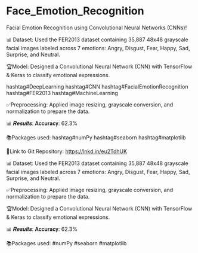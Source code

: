 # Face_Emotion_Recognition

Facial Emotion Recognition using Convolutional Neural Networks (CNNs)!

📊 Dataset: Used the FER2013 dataset containing 35,887 48x48 grayscale 
facial images labeled across 7 emotions: Angry, Disgust, Fear, Happy, Sad, Surprise, and Neutral.

🏆Model: Designed a Convolutional Neural Network (CNN) with TensorFlow & Keras to classify emotional expressions.

hashtag#DeepLearning hashtag#CNN hashtag#FacialEmotionRecognition hashtag#FER2013 hashtag#MachineLearning 

✅Preprocessing: Applied image resizing, grayscale conversion, and normalization to prepare the data.

📊 𝑹𝒆𝒔𝒖𝒍𝒕𝒔:
𝐀𝐜𝐜𝐮𝐫𝐚𝐜𝐲: 62.3%


📚Packages used:
hashtag#numPy
hashtag#seaborn
hashtag#matplotlib

🔗Link to Git Repository: https://lnkd.in/eu2TdhUK


📊 Dataset: Used the FER2013 dataset containing 35,887 48x48 grayscale 
facial images labeled across 7 emotions: Angry, Disgust, Fear, Happy, Sad, Surprise, and Neutral.

✅Preprocessing: Applied image resizing, grayscale conversion, and normalization to prepare the data.

🏆Model: Designed a Convolutional Neural Network (CNN) with TensorFlow & Keras to classify emotional expressions.


📊 𝑹𝒆𝒔𝒖𝒍𝒕𝒔:
𝐀𝐜𝐜𝐮𝐫𝐚𝐜𝐲: 62.3%


📚Packages used:
#numPy
#seaborn
#matplotlib

